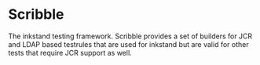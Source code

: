 Scribble
========

The inkstand testing framework. Scribble provides a set of builders for JCR and LDAP based testrules that are
used for inkstand but are valid for other tests that require JCR support as well. 
